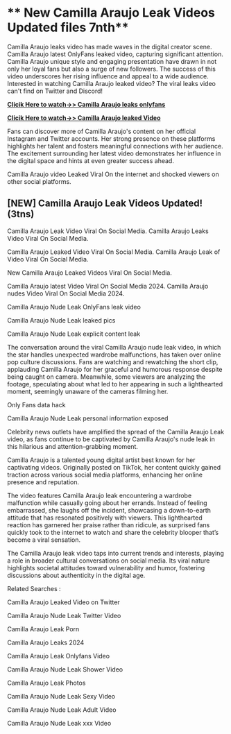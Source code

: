 
# ** New Camilla Araujo Leak Videos Updated files 7nth** #

  Camilla Araujo leaks video has made waves in the digital creator scene.  Camilla Araujo latest OnlyFans leaked video, capturing significant attention.  Camilla Araujo unique style and engaging presentation have drawn in not only her loyal fans but also a surge of new followers. The success of this video underscores her rising influence and appeal to a wide audience. Interested in watching Camilla Araujo leaked video? The viral leaks video can't find on Twitter and Discord!

**[Clicik Here to watch->>  Camilla Araujo leaks onlyfans ](http://xflirt.top)**

**[Clicik Here to watch->>  Camilla Araujo leaked Video](http://xflirt.top)**

Fans can discover more of Camilla Araujo's content on her official Instagram and Twitter accounts. Her strong presence on these platforms highlights her talent and fosters meaningful connections with her audience. The excitement surrounding her latest video demonstrates her influence in the digital space and hints at even greater success ahead.

  Camilla Araujo video Leaked Viral On the internet and shocked viewers on other social platforms.

## [NEW] Camilla Araujo Leak Videos Updated!  (3tns) ##

  Camilla Araujo Leak Video Viral On Social Media.  Camilla Araujo Leaks Video Viral On Social Media.

  Camilla Araujo Leaked Video Viral On Social Media.  Camilla Araujo Leak of Video Viral On Social Media.

New Camilla Araujo Leaked Videos Viral On Social Media.

  Camilla Araujo latest Video Viral On Social Media 2024.  Camilla Araujo nudes Video Viral On Social Media 2024.

  Camilla Araujo Nude Leak OnlyFans leak video

  Camilla Araujo Nude Leak leaked pics

  Camilla Araujo Nude Leak explicit content leak

The conversation around the viral Camilla Araujo nude leak video, in which the star handles unexpected wardrobe malfunctions, has taken over online pop culture discussions. Fans are watching and rewatching the short clip, applauding Camilla Araujo for her graceful and humorous response despite being caught on camera. Meanwhile, some viewers are analyzing the footage, speculating about what led to her appearing in such a lighthearted moment, seemingly unaware of the cameras filming her.

Only Fans data hack

  Camilla Araujo Nude Leak personal information exposed

Celebrity news outlets have amplified the spread of the Camilla Araujo Leak video, as fans continue to be captivated by Camilla Araujo's nude leak in this hilarious and attention-grabbing moment.

  Camilla Araujo is a talented young digital artist best known for her captivating videos. Originally posted on TikTok, her content quickly gained traction across various social media platforms, enhancing her online presence and reputation.

The video features Camilla Araujo leak encountering a wardrobe malfunction while casually going about her errands. Instead of feeling embarrassed, she laughs off the incident, showcasing a down-to-earth attitude that has resonated positively with viewers. This lighthearted reaction has garnered her praise rather than ridicule, as surprised fans quickly took to the internet to watch and share the celebrity blooper that’s become a viral sensation.

The Camilla Araujo leak video taps into current trends and interests, playing a role in broader cultural conversations on social media. Its viral nature highlights societal attitudes toward vulnerability and humor, fostering discussions about authenticity in the digital age.

Related Searches :

  Camilla Araujo Leaked Video on Twitter

  Camilla Araujo Nude Leak Twitter Video

  Camilla Araujo Leak Porn

  Camilla Araujo Leaks 2024

  Camilla Araujo Leak Onlyfans Video

  Camilla Araujo Nude Leak Shower Video

  Camilla Araujo Leak Photos

  Camilla Araujo Nude Leak Sexy Video

  Camilla Araujo Nude Leak Adult Video

  Camilla Araujo Nude Leak xxx Video


